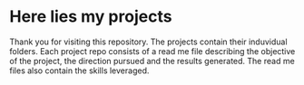 # Here lies my projects
Thank you for visiting this repository. The projects contain their induvidual folders.
Each project repo consists of a read me file describing the objective of the project, the direction pursued and the results generated.
The read me files also contain the skills leveraged.
